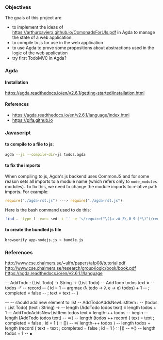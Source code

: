 ### Objectives

The goals of this project are:
- to implement the ideas of https://arthurxavierx.github.io/ComonadsForUIs.pdf in Agda to manage the state of a web application
- to compile to js for use in the web application
- to use Agda to prove some propositions about abstractions used in the logic of the web application
- try first TodoMVC in Agda?

### Agda

#### Installation
https://agda.readthedocs.io/en/v2.6.1/getting-started/installation.html

#### References
- https://agda.readthedocs.io/en/v2.6.1/language/index.html
- https://plfa.github.io

### Javascript

#### to compile to a file to js:
```sh
agda --js --compile-dir=js todos.agda
```

#### to fix the imports

When compiling to js, Agda's js backend uses CommonJS and for some reason sets all imports to a module name (which refers only to `node_modules` modules). To fix this, we need to change the module imports to relative path imports. For example:
```js
require("./agda-rst.js") ---> require("./agda-rst.js")
```
Here is the bash command used to do this:
```sh
find . -type f -exec sed -i '' -e 's/require("\([a-zA-Z\.0-9-]*\)")/require(".\/\1.js")/g' {} \;
```

#### to create the bundled js file
```sh
browserify app-nodejs.js > bundle.js
```

### References
http://www.cse.chalmers.se/~ulfn/papers/afp08/tutorial.pdf
http://www.cse.chalmers.se/research/group/logic/book/book.pdf
https://agda.readthedocs.io/en/v2.6.1.1/language


-- AddTodo : (List Todo) → String → (List Todo)
-- AddTodo todos text =
--   todos ∷ʳ
--   record
--     { id        = 1 -- argmax (λ todo → λ e → e) todos) + 1
--     ; completed = false
--     ; text      = text
--     }

-- -- should add new element to list
-- AddTodoAddsNewListItem :
--   (todos : List Todo) (text : String) →
--     length (AddTodo todos text) ≡ length todos + 1
-- AddTodoAddsNewListItem todos text = length-++ todos
  -- begin
  --   length (AddTodo todos text)
  -- ≡⟨⟩
  --   length (todos ++ record { text = text ; completed = false ; id = 1 } ∷ [])
  -- ≡⟨ length-++ todos ⟩
  --   length todos + length (record { text = text ; completed = false ; id = 1 } ∷ [])
  -- ≡⟨⟩
  --   length todos + 1
  -- ∎
